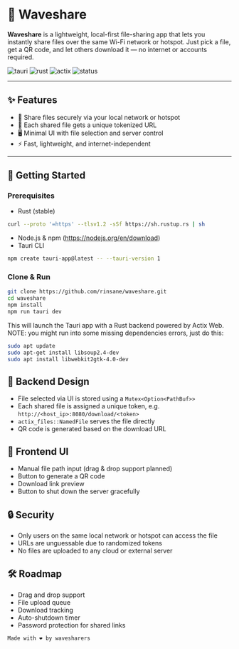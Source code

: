 # 🌊 Waveshare

**Waveshare** is a lightweight, local-first file-sharing app that lets you instantly share files over the same Wi-Fi network or hotspot. Just pick a file, get a QR code, and let others download it — no internet or accounts required.

![tauri](https://img.shields.io/badge/Built%20with-Tauri-blueviolet?style=flat&logo=tauri)
![rust](https://img.shields.io/badge/Backend-Rust-orange?logo=rust)
![actix](https://img.shields.io/badge/Actix-Web%20Server-7F3FBF?logo=actix)
![status](https://img.shields.io/badge/Status-Work%20In%20Progress-yellow)

---

## ✨ Features

- 🔐 Share files securely via your local network or hotspot
- 🔗 Each shared file gets a unique tokenized URL
- 🖥️ Minimal UI with file selection and server control
- ⚡ Fast, lightweight, and internet-independent

---

## 🚀 Getting Started

### Prerequisites

- Rust (stable)
```bash
curl --proto '=https' --tlsv1.2 -sSf https://sh.rustup.rs | sh
```
- Node.js & npm (https://nodejs.org/en/download)
- Tauri CLI

```bash
npm create tauri-app@latest -- --tauri-version 1
```

### Clone & Run

```bash
git clone https://github.com/rinsane/waveshare.git
cd waveshare
npm install
npm run tauri dev
```

This will launch the Tauri app with a Rust backend powered by Actix Web.
NOTE: you might run into some missing dependencies errors, just do this:
```bash
sudo apt update
sudo apt-get install libsoup2.4-dev
sudo apt install libwebkit2gtk-4.0-dev
```

## 🔧 Backend Design

- File selected via UI is stored using a `Mutex<Option<PathBuf>>`
- Each shared file is assigned a unique token, e.g. `http://<host_ip>:8080/download/<token>`
- `actix_files::NamedFile` serves the file directly
- QR code is generated based on the download URL

## 📱 Frontend UI

- Manual file path input (drag & drop support planned)
- Button to generate a QR code
- Download link preview
- Button to shut down the server gracefully

## 🔒 Security

- Only users on the same local network or hotspot can access the file
- URLs are unguessable due to randomized tokens
- No files are uploaded to any cloud or external server

## 🛠️ Roadmap

- Drag and drop support
- File upload queue
- Download tracking
- Auto-shutdown timer
- Password protection for shared links

```
Made with ❤️ by wavesharers
```

